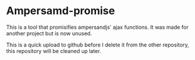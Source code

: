 # Ampersamd-promise

This is a tool that promisifies ampersandjs' ajax functions. It was made for another project but is now unused.

This is a quick upload to github before I delete it from the other repository, this repository will be cleaned up later. 
